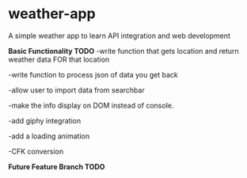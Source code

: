 # weather-app
A simple weather app to learn API integration and web development


**Basic Functionality TODO**
-write function that gets location and return weather data FOR that location

-write function to process json of data you get back

-allow user to import data from searchbar

-make the info display on DOM instead of console.

-add giphy integration

-add a loading animation

-CFK conversion

**Future Feature Branch TODO**
